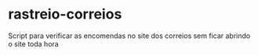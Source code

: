 # rastreio-correios
Script para verificar as encomendas no site dos correios sem ficar abrindo o site toda hora
